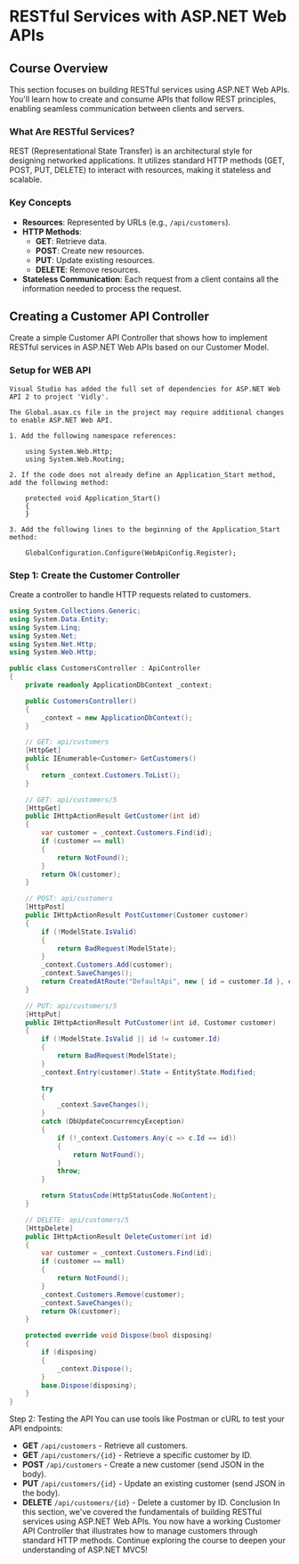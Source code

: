 # RESTful Services with ASP.NET Web APIs

## Course Overview
This section focuses on building RESTful services using ASP.NET Web APIs. You'll learn how to create and consume APIs that follow REST principles, enabling seamless communication between clients and servers.

### What Are RESTful Services?
REST (Representational State Transfer) is an architectural style for designing networked applications. It utilizes standard HTTP methods (GET, POST, PUT, DELETE) to interact with resources, making it stateless and scalable.

### Key Concepts
- **Resources**: Represented by URLs (e.g., `/api/customers`).
- **HTTP Methods**: 
  - **GET**: Retrieve data.
  - **POST**: Create new resources.
  - **PUT**: Update existing resources.
  - **DELETE**: Remove resources.
- **Stateless Communication**: Each request from a client contains all the information needed to process the request.

## Creating a Customer API Controller

Create a simple Customer API Controller that shows how to implement RESTful services in ASP.NET Web APIs based on our Customer Model.

### Setup for WEB API

```
Visual Studio has added the full set of dependencies for ASP.NET Web API 2 to project 'Vidly'. 

The Global.asax.cs file in the project may require additional changes to enable ASP.NET Web API.

1. Add the following namespace references:

    using System.Web.Http;
    using System.Web.Routing;

2. If the code does not already define an Application_Start method, add the following method:

    protected void Application_Start()
    {
    }

3. Add the following lines to the beginning of the Application_Start method:

    GlobalConfiguration.Configure(WebApiConfig.Register);
```
### Step 1: Create the Customer Controller

Create a controller to handle HTTP requests related to customers.

```csharp
using System.Collections.Generic;
using System.Data.Entity;
using System.Linq;
using System.Net;
using System.Net.Http;
using System.Web.Http;

public class CustomersController : ApiController
{
    private readonly ApplicationDbContext _context;

    public CustomersController()
    {
        _context = new ApplicationDbContext();
    }

    // GET: api/customers
    [HttpGet]
    public IEnumerable<Customer> GetCustomers()
    {
        return _context.Customers.ToList();
    }

    // GET: api/customers/5
    [HttpGet]
    public IHttpActionResult GetCustomer(int id)
    {
        var customer = _context.Customers.Find(id);
        if (customer == null)
        {
            return NotFound();
        }
        return Ok(customer);
    }

    // POST: api/customers
    [HttpPost]
    public IHttpActionResult PostCustomer(Customer customer)
    {
        if (!ModelState.IsValid)
        {
            return BadRequest(ModelState);
        }
        _context.Customers.Add(customer);
        _context.SaveChanges();
        return CreatedAtRoute("DefaultApi", new { id = customer.Id }, customer);
    }

    // PUT: api/customers/5
    [HttpPut]
    public IHttpActionResult PutCustomer(int id, Customer customer)
    {
        if (!ModelState.IsValid || id != customer.Id)
        {
            return BadRequest(ModelState);
        }
        _context.Entry(customer).State = EntityState.Modified;

        try
        {
            _context.SaveChanges();
        }
        catch (DbUpdateConcurrencyException)
        {
            if (!_context.Customers.Any(c => c.Id == id))
            {
                return NotFound();
            }
            throw;
        }

        return StatusCode(HttpStatusCode.NoContent);
    }

    // DELETE: api/customers/5
    [HttpDelete]
    public IHttpActionResult DeleteCustomer(int id)
    {
        var customer = _context.Customers.Find(id);
        if (customer == null)
        {
            return NotFound();
        }
        _context.Customers.Remove(customer);
        _context.SaveChanges();
        return Ok(customer);
    }

    protected override void Dispose(bool disposing)
    {
        if (disposing)
        {
            _context.Dispose();
        }
        base.Dispose(disposing);
    }
}
```
Step 2: Testing the API
You can use tools like Postman or cURL to test your API endpoints:

- **GET** `/api/customers` - Retrieve all customers.
- **GET** `/api/customers/{id}` - Retrieve a specific customer by ID.
- **POST** `/api/customers` - Create a new customer (send JSON in the body).
- **PUT** `/api/customers/{id}` - Update an existing customer (send JSON in the body).
- **DELETE** `/api/customers/{id}` - Delete a customer by ID.
Conclusion
In this section, we've covered the fundamentals of building RESTful services using ASP.NET Web APIs. You now have a working Customer API Controller that illustrates how to manage customers through standard HTTP methods. Continue exploring the course to deepen your understanding of ASP.NET MVC5!

